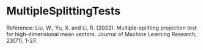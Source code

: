 # MultipleSplittingTests

Reference: 
Liu, W., Yu, X. and Li, R. (2022). Multiple-splitting projection test for high-dimensional mean vectors. Journal of Machine Learning Research, 23(71), 1-27.
